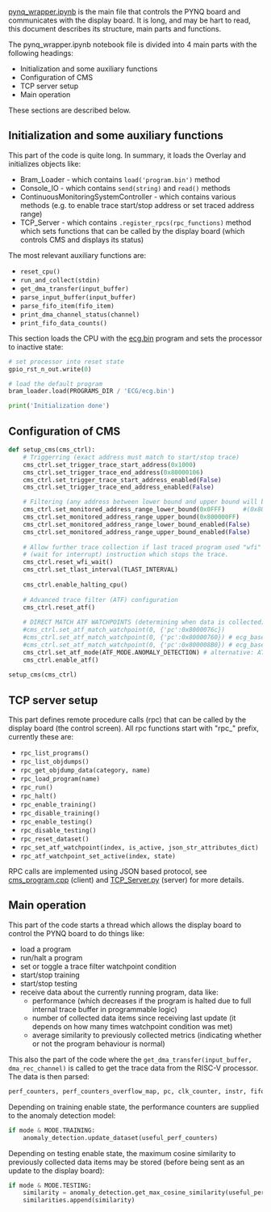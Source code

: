 [pynq_wrapper.ipynb](../juptyer_notebooks/pynq_wrapper.ipynb) is the main file that controls the PYNQ board and communicates with the display board. It is long, and may be hart to read, this document describes its structure, main parts and functions.

The pynq_wrapper.ipynb notebook file is divided into 4 main parts with the following headings:
* Initialization and some auxiliary functions
* Configuration of CMS
* TCP server setup
* Main operation

These sections are described below.

## Initialization and some auxiliary functions
This part of the code is quite long. In summary, it loads the Overlay and initializes objects like:
* Bram_Loader - which contains `load('program.bin')` method
* Console_IO - which contains `send(string)` and `read()` methods
* ContinuousMonitoringSystemController - which contains various methods (e.g. to enable trace start/stop address or set traced address range)
* TCP_Server - which contains `.register_rpcs(rpc_functions)` method which sets functions that can be called by the display board (which controls CMS and displays its status)

The most relevant auxiliary functions are: 
* `reset_cpu()`
* `run_and_collect(stdin)`
* `get_dma_transfer(input_buffer)`
* `parse_input_buffer(input_buffer)`
* `parse_fifo_item(fifo_item)`
* `print_dma_channel_status(channel)`
* `print_fifo_data_counts()`

This section loads the CPU with the [ecg.bin](../programs/ECG/) program and sets the processor to inactive state:
```python
# set processor into reset state
gpio_rst_n_out.write(0)

# load the default program
bram_loader.load(PROGRAMS_DIR / 'ECG/ecg.bin')

print('Initialization done')
```

## Configuration of CMS
```python 
def setup_cms(cms_ctrl):
    # Triggerring (exact address must match to start/stop trace)
    cms_ctrl.set_trigger_trace_start_address(0x1000)
    cms_ctrl.set_trigger_trace_end_address(0x80000106)  
    cms_ctrl.set_trigger_trace_start_address_enabled(False)
    cms_ctrl.set_trigger_trace_end_address_enabled(False)

    # Filtering (any address between lower bound and upper bound will be collected)
    cms_ctrl.set_monitored_address_range_lower_bound(0x0FFF)     #(0x80000000)
    cms_ctrl.set_monitored_address_range_upper_bound(0x800000FF)
    cms_ctrl.set_monitored_address_range_lower_bound_enabled(False)
    cms_ctrl.set_monitored_address_range_upper_bound_enabled(False)
    
    # Allow further trace collection if last traced program used "wfi"
    # (wait for interrupt) instruction which stops the trace.
    cms_ctrl.reset_wfi_wait()
    cms_ctrl.set_tlast_interval(TLAST_INTERVAL)
    
    cms_ctrl.enable_halting_cpu()
    
    # Advanced trace filter (ATF) configuration
    cms_ctrl.reset_atf()
    
    # DIRECT MATCH ATF WATCHPOINTS (determining when data is collected):
    #cms_ctrl.set_atf_match_watchpoint(0, {'pc':0x8000076c})
    #cms_ctrl.set_atf_match_watchpoint(0, {'pc':0x80000760}) # ecg_baseline wait_ms
    #cms_ctrl.set_atf_match_watchpoint(0, {'pc':0x800008B0}) # ecg_baseline wait_ms_2
    cms_ctrl.set_atf_mode(ATF_MODE.ANOMALY_DETECTION) # alternative: ATF_MODE.PATTERN_COLLECTION
    cms_ctrl.enable_atf()
    
setup_cms(cms_ctrl)
```

## TCP server setup
This part defines remote procedure calls (rpc) that can be called by the display board (the control screen). All rpc functions start with "rpc_" prefix, currently these are:
* `rpc_list_programs()`
* `rpc_list_objdumps()`
* `rpc_get_objdump_data(category, name)`
* `rpc_load_program(name)`
* `rpc_run()`
* `rpc_halt()`
* `rpc_enable_training()`
* `rpc_disable_training()`
* `rpc_enable_testing()`
* `rpc_disable_testing()`
* `rpc_reset_dataset()`
* `rpc_set_atf_watchpoint(index, is_active, json_str_attributes_dict)`
* `rpc_atf_watchpoint_set_active(index, state)`

RPC calls are implemented using JSON based protocol, see [cms_program.cpp](../display_board/src/CMS/cms_program.cpp) (client) and [TCP_Server.py](../jupyter_notebooks/tcp_server.py) (server) for more details.

## Main operation
This part of the code starts a thread which allows the display board to control the PYNQ board to do things like:
* load a program
* run/halt a program
* set or toggle a trace filter watchpoint condition
* start/stop training
* start/stop testing
* receive data about the currently running program, data like:
    * performance (which decreases if the program is halted due to full internal trace buffer in programmable logic)
    * number of collected data items since receiving last update (it depends on how many times watchpoint condition was met)
    * average similarity to previously collected metrics (indicating whether or not the program behaviour is normal)

This also the part of the code where the `get_dma_transfer(input_buffer, dma_rec_channel)` is called to get the trace data from the RISC-V processor. The data is then parsed:  
```python
perf_counters, perf_counters_overflow_map, pc, clk_counter, instr, fifo_full_ticks_count, gp_regs = parse_fifo_item(fifo_item)
```

Depending on training enable state, the performance counters are supplied to the anomaly detection model:
```python
if mode & MODE.TRAINING:
    anomaly_detection.update_dataset(useful_perf_counters)
```

Depending on testing enable state, the maximum cosine similarity to previously collected data items may be stored (before being sent as an update to the display board):
```python
if mode & MODE.TESTING:
    similarity = anomaly_detection.get_max_cosine_similarity(useful_perf_counters)
    similarities.append(similarity)
```

